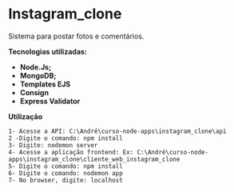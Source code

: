 # Instagram_clone

Sistema para postar fotos e comentários. <br> 

**Tecnologias utilizadas:**
- **Node.Js;**
- **MongoDB;**
- **Templates EJS**
- **Consign**
- **Express Validator**

**Utilização**
``` 
1- Acesse a API: C:\André\curso-node-apps\instagram_clone\api
2 -Digite o comando: npm install
3- Digite: nodemon server
4- Acesse a aplicação frontend: Ex: C:\André\curso-node-apps\instagram_clone\cliente_web_instagram_clone
5- Digite o comando: npm install
6- Digite o comando: nodemon app
7- No browser, digite: localhost
```

